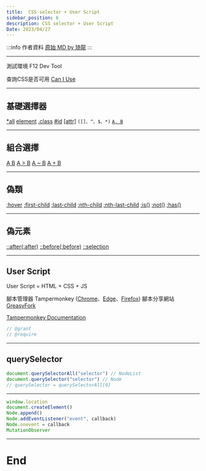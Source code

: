 ```yaml
---
title:  CSS selector + User Script
sidebar_position: 6
description: CSS selector + User Script
Date: 2023/04/27
---
```

:::info 作者資料
[原始 MD by 琦龍](https://hackmd.io/@Anong0u0/Skv8oqrXh#/)
:::

---

測試環境
F12 Dev Tool

查詢CSS是否可用
[Can I Use](https://caniuse.com/)

---

## 基礎選擇器
[\*all](https://developer.mozilla.org/zh-CN/docs/Web/CSS/Universal_selectors)
[element](https://developer.mozilla.org/zh-CN/docs/Web/CSS/Type_selectors)
[.class](https://developer.mozilla.org/zh-CN/docs/Web/CSS/Class_selectors)
[#id](https://developer.mozilla.org/zh-CN/docs/Web/CSS/ID_selectors)
[[attr]](https://developer.mozilla.org/zh-CN/docs/Web/CSS/Attribute_selectors) `([]、^、$、*)`
[`A, B`](https://developer.mozilla.org/zh-CN/docs/Web/CSS/Attribute_selectors)

----

## 組合選擇
[A B](https://developer.mozilla.org/zh-CN/docs/Web/CSS/Descendant_combinator)
[A > B](https://developer.mozilla.org/zh-CN/docs/Web/CSS/Child_combinator)
[A ~ B](https://developer.mozilla.org/zh-CN/docs/Web/CSS/General_sibling_combinator)
[A + B](https://developer.mozilla.org/zh-CN/docs/Web/CSS/Adjacent_sibling_combinator)

----

## 偽類
[:hover](https://developer.mozilla.org/zh-CN/docs/Web/CSS/:hover)
[:first-child](https://developer.mozilla.org/zh-CN/docs/Web/CSS/:first-child)
[:last-child](https://developer.mozilla.org/zh-CN/docs/Web/CSS/:last-child)
[:nth-child](https://developer.mozilla.org/zh-CN/docs/Web/CSS/:nth-child)
[:nth-last-child](https://developer.mozilla.org/zh-CN/docs/Web/CSS/:nth-last-child)
[:is()](https://developer.mozilla.org/zh-CN/docs/Web/CSS/:is)
[:not()](https://developer.mozilla.org/zh-CN/docs/Web/CSS/:not)
[:has()](https://developer.mozilla.org/zh-CN/docs/Web/CSS/:has)

----

## 偽元素
[::after(:after)](https://developer.mozilla.org/zh-CN/docs/Web/CSS/::after)
[::before(:before)](https://developer.mozilla.org/zh-CN/docs/Web/CSS/::before)
[::selection](https://developer.mozilla.org/zh-CN/docs/Web/CSS/::selection)

---

## User Script
User Script = HTML + CSS + JS

腳本管理器
Tampermonkey ([Chrome](https://chrome.google.com/webstore/detail/tampermonkey/dhdgffkkebhmkfjojejmpbldmpobfkfo)、[Edge](https://microsoftedge.microsoft.com/addons/detail/tampermonkey/iikmkjmpaadaobahmlepeloendndfphd)、[Firefox](https://addons.mozilla.org/en-US/firefox/addon/tampermonkey/))
腳本分享網站
[GreasyFork](https://www.greasyfork.org)

[Tampermonkey Documentation](https://www.tampermonkey.net/documentation.php?locale=zh)
```js showLineNumbers
// @grant
// @require
```

----

## querySelector
```js showLineNumbers
document.querySelectorAll("selector") // NodeList
document.querySelector("selector") // Node
// querySelector = querySelectorAll[0]
```

----

```js showLineNumbers
window.location
document.createElement()
Node.append()
Node.addEventListener("event", callback)
Node.onevent = callback
MutationObserver
```

---

# End